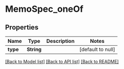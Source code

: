 # MemoSpec_oneOf
## Properties

| Name | Type | Description | Notes |
|------------ | ------------- | ------------- | -------------|
| **type** | **String** |  | [default to null] |

[[Back to Model list]](../README.md#documentation-for-models) [[Back to API list]](../README.md#documentation-for-api-endpoints) [[Back to README]](../README.md)

